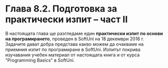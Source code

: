 # Глава 8.2. Подготовка за практически изпит – част II

В настоящата глава ще разгледаме един **практически изпит по основи на програмирането**, проведен в SoftUni на 18 декември 2016 г. Задачите дават добра представа какво можем да очакваме на приемния изпит по програмиране в SoftUni. Изпитът покрива изучавания учебен материал от настоящата книга и от курса "Programming Basics" в SoftUni.
